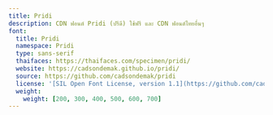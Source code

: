 ```yaml
---
title: Pridi
description: CDN ฟอนต์ Pridi (ปรีดี) ใช้ฟรี และ CDN ฟอนต์ไทยอื่นๆ
font:
  title: Pridi
  namespace: Pridi
  type: sans-serif
  thaifaces: https://thaifaces.com/specimen/pridi/
  website: https://cadsondemak.github.io/pridi/
  source: https://github.com/cadsondemak/pridi
  license: '[SIL Open Font License, version 1.1](https://github.com/cadsondemak/pridi/blob/master/OFL)'
  weight:
    weight: [200, 300, 400, 500, 600, 700]
---
```


<div></div>
